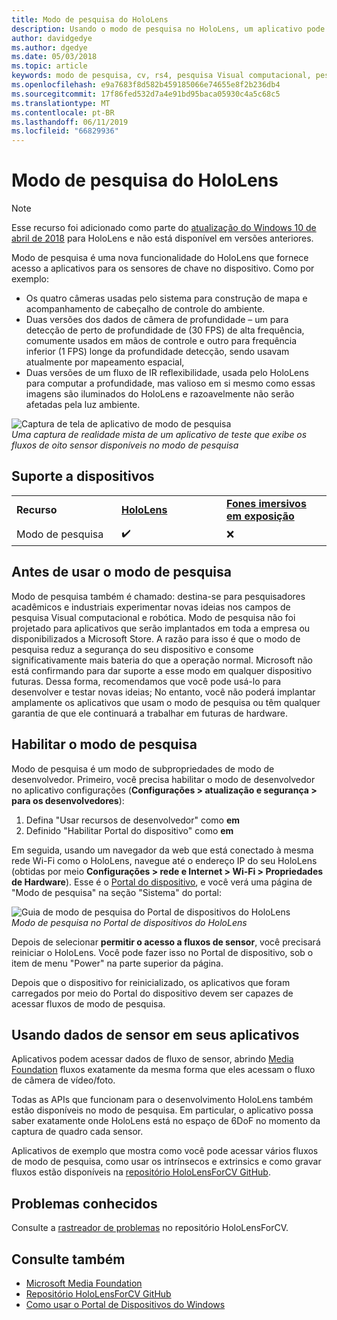 ```yaml
---
title: Modo de pesquisa do HoloLens
description: Usando o modo de pesquisa no HoloLens, um aplicativo pode acessar fluxos de sensor do dispositivo de chave (profundidade, o ambiente de controle e reflexibilidade IV).
author: davidgedye
ms.author: dgedye
ms.date: 05/03/2018
ms.topic: article
keywords: modo de pesquisa, cv, rs4, pesquisa Visual computacional, pesquisa, HoloLens
ms.openlocfilehash: e9a7683f8d582b459185066e74655e8f2b236db4
ms.sourcegitcommit: 17f86fed532d7a4e91bd95baca05930c4a5c68c5
ms.translationtype: MT
ms.contentlocale: pt-BR
ms.lasthandoff: 06/11/2019
ms.locfileid: "66829936"
---
```

# <a name="hololens-research-mode"></a>Modo de pesquisa do HoloLens

> [!NOTE]
> Esse recurso foi adicionado como parte do [atualização do Windows 10 de abril de 2018](release-notes-april-2018.md) para HoloLens e não está disponível em versões anteriores.

Modo de pesquisa é uma nova funcionalidade do HoloLens que fornece acesso a aplicativos para os sensores de chave no dispositivo. Como por exemplo:
- Os quatro câmeras usadas pelo sistema para construção de mapa e acompanhamento de cabeçalho de controle do ambiente.
- Duas versões dos dados de câmera de profundidade – um para detecção de perto de profundidade de (30 FPS) de alta frequência, comumente usados em mãos de controle e outro para frequência inferior (1 FPS) longe da profundidade detecção, sendo usavam atualmente por mapeamento espacial,
- Duas versões de um fluxo de IR reflexibilidade, usada pelo HoloLens para computar a profundidade, mas valioso em si mesmo como essas imagens são iluminados do HoloLens e razoavelmente não serão afetadas pela luz ambiente.

![Captura de tela de aplicativo de modo de pesquisa](images/sensor-stream-viewer.jpg)<br>
*Uma captura de realidade mista de um aplicativo de teste que exibe os fluxos de oito sensor disponíveis no modo de pesquisa*

## <a name="device-support"></a>Suporte a dispositivos

<table>
    <colgroup>
    <col width="33%" />
    <col width="33%" />
    <col width="33%" />
    </colgroup>
    <tr>
        <td><strong>Recurso</strong></td>
        <td><a href="hololens-hardware-details.md"><strong>HoloLens</strong></a></td>
        <td><a href="immersive-headset-hardware-details.md"><strong>Fones imersivos em exposição</strong></a></td>
    </tr>
     <tr>
        <td>Modo de pesquisa</td>
        <td>✔️</td>
        <td>❌</td>
    </tr>
</table>

## <a name="before-using-research-mode"></a>Antes de usar o modo de pesquisa

Modo de pesquisa também é chamado: destina-se para pesquisadores acadêmicos e industriais experimentar novas ideias nos campos de pesquisa Visual computacional e robótica.  Modo de pesquisa não foi projetado para aplicativos que serão implantados em toda a empresa ou disponibilizados a Microsoft Store. A razão para isso é que o modo de pesquisa reduz a segurança do seu dispositivo e consome significativamente mais bateria do que a operação normal. Microsoft não está confirmando para dar suporte a esse modo em qualquer dispositivo futuras. Dessa forma, recomendamos que você pode usá-lo para desenvolver e testar novas ideias; No entanto, você não poderá implantar amplamente os aplicativos que usam o modo de pesquisa ou têm qualquer garantia de que ele continuará a trabalhar em futuras de hardware.

## <a name="enabling-research-mode"></a>Habilitar o modo de pesquisa

Modo de pesquisa é um modo de subpropriedades de modo de desenvolvedor. Primeiro, você precisa habilitar o modo de desenvolvedor no aplicativo configurações (**Configurações > atualização e segurança > para os desenvolvedores**):

1. Defina "Usar recursos de desenvolvedor" como **em**
2. Definido "Habilitar Portal do dispositivo" como **em**

Em seguida, usando um navegador da web que está conectado à mesma rede Wi-Fi como o HoloLens, navegue até o endereço IP do seu HoloLens (obtidas por meio **Configurações > rede e Internet > Wi-Fi > Propriedades de Hardware**). Esse é o [Portal do dispositivo](using-the-windows-device-portal.md), e você verá uma página de "Modo de pesquisa" na seção "Sistema" do portal:

![Guia de modo de pesquisa do Portal de dispositivos do HoloLens](images/ResearchModeDevPortal.png)<br>
*Modo de pesquisa no Portal de dispositivos do HoloLens*

Depois de selecionar **permitir o acesso a fluxos de sensor**, você precisará reiniciar o HoloLens. Você pode fazer isso no Portal de dispositivo, sob o item de menu "Power" na parte superior da página.

Depois que o dispositivo for reinicializado, os aplicativos que foram carregados por meio do Portal do dispositivo devem ser capazes de acessar fluxos de modo de pesquisa.

## <a name="using-sensor-data-in-your-apps"></a>Usando dados de sensor em seus aplicativos

Aplicativos podem acessar dados de fluxo de sensor, abrindo [Media Foundation](https://msdn.microsoft.com/library/windows/desktop/ms694197) fluxos exatamente da mesma forma que eles acessam o fluxo de câmera de vídeo/foto. 

Todas as APIs que funcionam para o desenvolvimento HoloLens também estão disponíveis no modo de pesquisa. Em particular, o aplicativo possa saber exatamente onde HoloLens está no espaço de 6DoF no momento da captura de quadro cada sensor.

Aplicativos de exemplo que mostra como você pode acessar vários fluxos de modo de pesquisa, como usar os intrínsecos e extrinsics e como gravar fluxos estão disponíveis na [repositório HoloLensForCV GitHub](https://github.com/Microsoft/HoloLensForCV).

## <a name="known-issues"></a>Problemas conhecidos

Consulte a [rastreador de problemas](https://github.com/Microsoft/HololensForCV/issues) no repositório HoloLensForCV.

## <a name="see-also"></a>Consulte também

* [Microsoft Media Foundation](https://msdn.microsoft.com/library/windows/desktop/ms694197)
* [Repositório HoloLensForCV GitHub](https://github.com/Microsoft/HoloLensForCV)
* [Como usar o Portal de Dispositivos do Windows](using-the-windows-device-portal.md)
